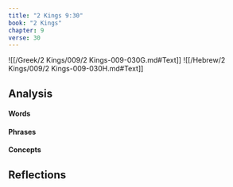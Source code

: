 ```yaml
---
title: "2 Kings 9:30"
book: "2 Kings"
chapter: 9
verse: 30
---
```

![[/Greek/2 Kings/009/2 Kings-009-030G.md#Text]]
![[/Hebrew/2 Kings/009/2 Kings-009-030H.md#Text]]

## Analysis

#### Words

#### Phrases

#### Concepts

## Reflections
